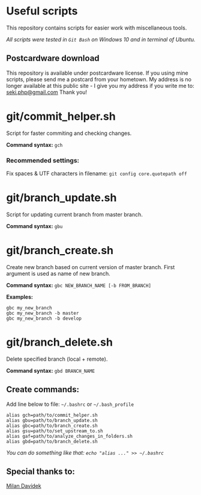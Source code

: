 # Useful scripts
This repository contains scripts for easier work with miscellaneous tools.

_All scripts were tested in `Git Bash` on Windows 10 and in terminal of Ubuntu._

## Postcardware download
This repository is available under postcardware license. If you using mine scripts, please send me a postcard from your hometown. My address is no longer available at this public site - I give you my address if you write me to: seki.php@gmail.com Thank you!

# git/commit_helper.sh
Script for faster commiting and checking changes.

**Command syntax:** `gch`

### Recommended settings:
Fix spaces & UTF characters in filename: `git config core.quotepath off`

# git/branch_update.sh
Script for updating current branch from master branch.

**Command syntax:** `gbu`

# git/branch_create.sh
Create new branch based on current version of master branch. First argument is used as name of new branch.

**Command syntax:** `gbc NEW_BRANCH_NAME [-b FROM_BRANCH]`

**Examples:**
```console
gbc my_new_branch
gbc my_new_branch -b master
gbc my_new_branch -b develop
```

# git/branch_delete.sh
Delete specified branch (local + remote).

**Command syntax:** `gbd BRANCH_NAME`

## Create commands:

Add line below to file: `~/.bashrc` or `~/.bash_profile`
```console
alias gch=path/to/commit_helper.sh
alias gbu=path/to/branch_update.sh
alias gbc=path/to/branch_create.sh
alias gsu=path/to/set_upstream_to.sh
alias gaf=path/to/analyze_changes_in_folders.sh
alias gbd=path/to/branch_delete.sh
```

_You can do something like that: `echo "alias ..." >> ~/.bashrc`_


## Special thanks to:
[Milan Davídek](https://github.com/midlan)
